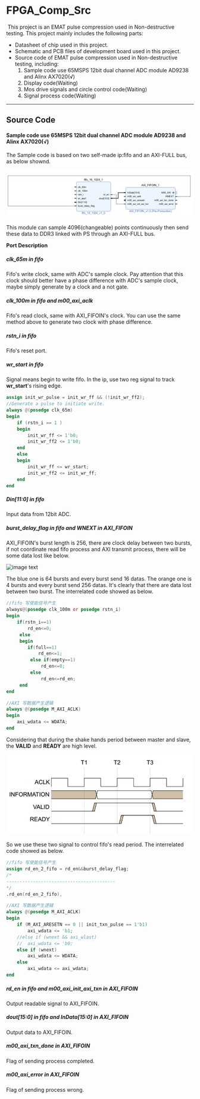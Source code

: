 # FPGA_Comp_Src

​	This project is an EMAT pulse compression used in Non-destructive testing. This project mainly includes the following parts:

- Datasheet of chip used in this project.
- Schematic and PCB files of development board used in this project.
- Source code of EMAT pulse compression used in Non-destructive testing, including:
  1. Sample code use 65MSPS 12bit dual channel ADC module AD9238 and Alinx AX7020(√)
  2. Display code(Waiting)
  3. Mos drive signals and circle control code(Waiting)
  4. Signal process code(Waiting)

------

## Source Code

#### Sample code use 65MSPS 12bit dual channel ADC module AD9238 and Alinx AX7020(√)

The Sample code is based on two self-made ip:fifo and an AXI-FULL bus, as below shownd.

![Image text](https://github.com/Ponyoooo/FPGA_Comp_Src/blob/master/pic/QQ20200926093952.png)

This module can sample 4096(changeable) points continuously then send these data to DDR3 linked with PS through an AXI-FULL bus.

**Port Description**

##### clk_65m in fifo

Fifo's write clock, same with ADC's sample clock. Pay attention that this clock should better have a phase difference with ADC's sample clock, maybe simply generate by a clock and a not gate.

##### clk_100m in fifo and m00_axi_aclk

Fifo's read clock, same with AXI_FIFOIN's clock. You can use the same method above to generate two clock with phase difference.

##### rstn_i in fifo

Fifo's reset port.

##### wr_start in fifo

Signal means begin to write fifo. In the ip, use two reg signal to track **wr_start**'s rising edge.

```verilog
assign init_wr_pulse = init_wr_ff && (!init_wr_ff2);
//Generate a pulse to initiate write.
always @(posedge clk_65m)										      
begin  
	if (rstn_i == 1 )                                                   
	begin                                                                    
		init_wr_ff <= 1'b0;                                                   
	   	init_wr_ff2 <= 1'b0;                                                   
	end                                                                               
	else                                                                       
	begin  
	    init_wr_ff <= wr_start;
	    init_wr_ff2 <= init_wr_ff;                                                                 
	end                                                                      
end
```

##### Din[11:0] in  fifo

Input data from 12bit ADC.

##### burst_delay_flag in fifo and WNEXT in AXI_FIFOIN

AXI_FIFOIN's burst length is 256, there are clock delay between two bursts, if not coordinate read fifo process and AXI transmit process, there will be some data lost like below.

![image text](https://github.com/Ponyoooo/FPGA_Comp_Src/blob/master/pic/IMG_20200925_104531.jpg)

The blue one is 64 bursts and every burst send 16 datas. The orange one is 4 bursts and every burst send 256 datas. It's clearly that there are data lost between two burst. The interrelated code showed as below.

```verilog
//fifo 写使能信号产生
always@(posedge clk_100m or posedge rstn_i)
begin
	if(rstn_i==1)
     	rd_en<=0;
     else
     begin
     	if(full==1)
            rd_en<=1;
         else if(empty==1)
             rd_en<=0;
         else
             rd_en<=rd_en;
     end
end
```

```verilog
//AXI 写数据产生逻辑
always @(posedge M_AXI_ACLK)                                                      
begin
    axi_wdata <= WDATA;
end
```

Considering that during the shake hands period between master and slave, the **VALID** and **READY** are high level. 

![image text](https://github.com/Ponyoooo/FPGA_Comp_Src/blob/master/pic/QQ20200926130831.png)

So we use these two signal to control fifo's read period. The interrelated code showed as below.

```verilog
//fifo 写使能信号产生
assign rd_en_2_fifo = rd_en&&burst_delay_flag;
/*
-----------------------------------------
*/
.rd_en(rd_en_2_fifo),
```

```verilog
//AXI 写数据产生逻辑
always @(posedge M_AXI_ACLK)                                                      
begin
    if (M_AXI_ARESETN == 0 || init_txn_pulse == 1'b1)
        axi_wdata <= 'b1;
    //else if (wnext && axi_wlast)
    //  axi_wdata <= 'b0;
    else if (wnext)
        axi_wdata <= WDATA;
    else
        axi_wdata <= axi_wdata;
end
```

##### rd_en in fifo and m00_axi_init_axi_txn in AXI_FIFOIN

Output readable signal to AXI_FIFOIN.

##### dout[15:0] in fifo and InData[15:0] in AXI_FIFOIN

Output data to AXI_FIFOIN.

##### m00_axi_txn_done in AXI_FIFOIN

Flag of sending process completed.

##### m00_axi_error in AXI_FIFOIN

Flag of sending process wrong.

##### 